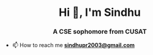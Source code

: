 <h1 align="center">Hi 👋, I'm Sindhu</h1>
<h3 align="center">A CSE sophomore from CUSAT</h3>

- 📫 How to reach me **sindhupr2003@gmail.com**

